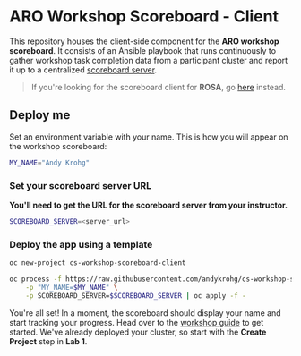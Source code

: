# ARO Workshop Scoreboard - Client
This repository houses the client-side component for the **ARO workshop scoreboard**. It consists of an Ansible playbook that runs continuously to gather workshop task completion data from a participant cluster and report it up to a centralized [scoreboard server](https://github.com/andykrohg/cs-workshop-scoreboard-server/tree/aro).

> If you're looking for the scoreboard client for **ROSA**, go [here](https://github.com/andykrohg/cs-workshop-scoreboard-client/tree/rosa) instead.

## Deploy me
Set an environment variable with your name. This is how you will appear on the workshop scoreboard:
```bash
MY_NAME="Andy Krohg"
```

### Set your scoreboard server URL
**You'll need to get the URL for the scoreboard server from your instructor.**
```bash
SCOREBOARD_SERVER=<server_url>
```
### Deploy the app using a template
```bash
oc new-project cs-workshop-scoreboard-client

oc process -f https://raw.githubusercontent.com/andykrohg/cs-workshop-scoreboard-client/aro/template.yml \
    -p "MY_NAME=$MY_NAME" \
    -p SCOREBOARD_SERVER=$SCOREBOARD_SERVER | oc apply -f -
```

You're all set! In a moment, the scoreboard should display your name and start tracking your progress. Head over to the [workshop guide](https://aroworkshop.io) to get started. We've already deployed your cluster, so start with the **Create Project** step in **Lab 1**.
